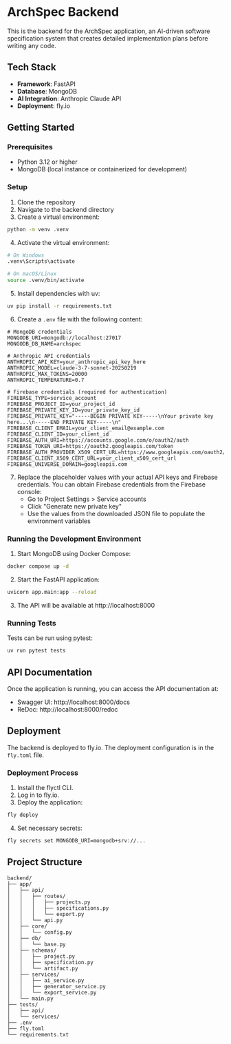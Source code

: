 # ArchSpec Backend

This is the backend for the ArchSpec application, an AI-driven software specification system that creates detailed implementation plans before writing any code.

## Tech Stack

- **Framework**: FastAPI
- **Database**: MongoDB
- **AI Integration**: Anthropic Claude API
- **Deployment**: fly.io

## Getting Started

### Prerequisites

- Python 3.12 or higher
- MongoDB (local instance or containerized for development)

### Setup

1. Clone the repository
2. Navigate to the backend directory
3. Create a virtual environment:

```bash
python -m venv .venv
```

4. Activate the virtual environment:

```bash
# On Windows
.venv\Scripts\activate

# On macOS/Linux
source .venv/bin/activate
```

5. Install dependencies with uv:

```bash
uv pip install -r requirements.txt
```

6. Create a `.env` file with the following content:

```
# MongoDB credentials
MONGODB_URI=mongodb://localhost:27017
MONGODB_DB_NAME=archspec

# Anthropic API credentials
ANTHROPIC_API_KEY=your_anthropic_api_key_here
ANTHROPIC_MODEL=claude-3-7-sonnet-20250219
ANTHROPIC_MAX_TOKENS=20000
ANTHROPIC_TEMPERATURE=0.7

# Firebase credentials (required for authentication)
FIREBASE_TYPE=service_account
FIREBASE_PROJECT_ID=your_project_id
FIREBASE_PRIVATE_KEY_ID=your_private_key_id
FIREBASE_PRIVATE_KEY="-----BEGIN PRIVATE KEY-----\nYour private key here...\n-----END PRIVATE KEY-----\n"
FIREBASE_CLIENT_EMAIL=your_client_email@example.com
FIREBASE_CLIENT_ID=your_client_id
FIREBASE_AUTH_URI=https://accounts.google.com/o/oauth2/auth
FIREBASE_TOKEN_URI=https://oauth2.googleapis.com/token
FIREBASE_AUTH_PROVIDER_X509_CERT_URL=https://www.googleapis.com/oauth2/v1/certs
FIREBASE_CLIENT_X509_CERT_URL=your_client_x509_cert_url
FIREBASE_UNIVERSE_DOMAIN=googleapis.com
```

7. Replace the placeholder values with your actual API keys and Firebase credentials. You can obtain Firebase credentials from the Firebase console:
   - Go to Project Settings > Service accounts
   - Click "Generate new private key"
   - Use the values from the downloaded JSON file to populate the environment variables

### Running the Development Environment

1. Start MongoDB using Docker Compose:

```bash
docker compose up -d
```

2. Start the FastAPI application:

```bash
uvicorn app.main:app --reload
```

3. The API will be available at http://localhost:8000

### Running Tests

Tests can be run using pytest:

```bash
uv run pytest tests
```

## API Documentation

Once the application is running, you can access the API documentation at:

- Swagger UI: http://localhost:8000/docs
- ReDoc: http://localhost:8000/redoc

## Deployment

The backend is deployed to fly.io. The deployment configuration is in the `fly.toml` file.

### Deployment Process

1. Install the flyctl CLI.
2. Log in to fly.io.
3. Deploy the application:

```bash
fly deploy
```

4. Set necessary secrets:

```bash
fly secrets set MONGODB_URI=mongodb+srv://...
```

## Project Structure

```
backend/
├── app/
│   ├── api/
│   │   ├── routes/
│   │   │   ├── projects.py
│   │   │   ├── specifications.py
│   │   │   └── export.py
│   │   └── api.py
│   ├── core/
│   │   └── config.py
│   ├── db/
│   │   └── base.py
│   ├── schemas/
│   │   ├── project.py
│   │   ├── specification.py
│   │   └── artifact.py
│   ├── services/
│   │   ├── ai_service.py
│   │   ├── generator_service.py
│   │   └── export_service.py
│   └── main.py
├── tests/
│   ├── api/
│   └── services/
├── .env
├── fly.toml
└── requirements.txt
```
